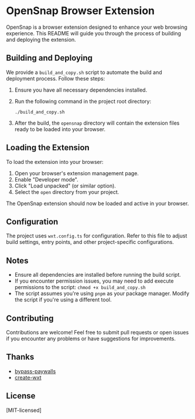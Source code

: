 # OpenSnap Browser Extension

OpenSnap is a browser extension designed to enhance your web browsing experience. This README will guide you through the process of building and deploying the extension.

## Building and Deploying

We provide a `build_and_copy.sh` script to automate the build and deployment process. Follow these steps:

1. Ensure you have all necessary dependencies installed.

2. Run the following command in the project root directory:

   ```
   ./build_and_copy.sh
   ```

4. After the build, the `opensnap` directory will contain the extension files ready to be loaded into your browser.

## Loading the Extension

To load the extension into your browser:

1. Open your browser's extension management page.
2. Enable "Developer mode".
3. Click "Load unpacked" (or similar option).
4. Select the `open` directory from your project.

The OpenSnap extension should now be loaded and active in your browser.

## Configuration

The project uses `wxt.config.ts` for configuration. Refer to this file to adjust build settings, entry points, and other project-specific configurations.

## Notes

- Ensure all dependencies are installed before running the build script.
- If you encounter permission issues, you may need to add execute permissions to the script: `chmod +x build_and_copy.sh`
- The script assumes you're using `pnpm` as your package manager. Modify the script if you're using a different tool.

## Contributing

Contributions are welcome! Feel free to submit pull requests or open issues if you encounter any problems or have suggestions for improvements.

## Thanks

- [bypass-paywalls](https://github.com/bpc-clone/bypass-paywalls-chrome-clean)
- [create-wxt](https://github.com/wxt-dev/create-wxt)

## License

[MIT-licensed]
